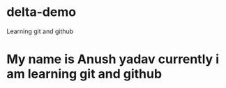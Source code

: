 # delta-demo
Learning git and github

# My name is Anush yadav currently i am learning git and github 
